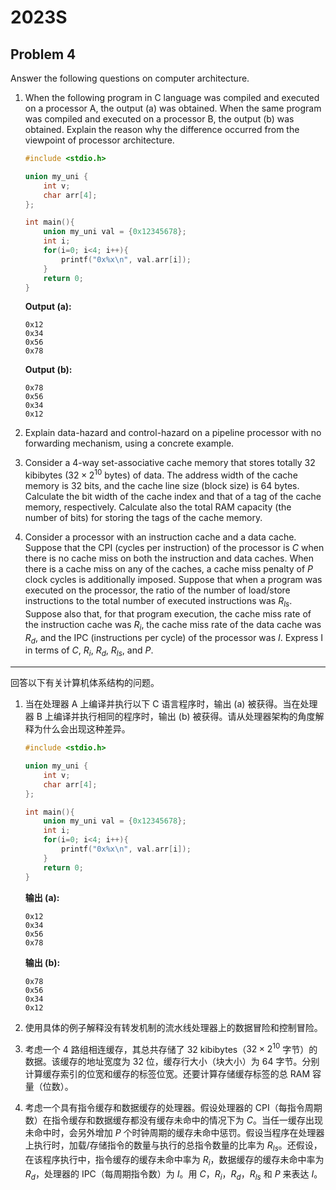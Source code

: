 # 2023S

## Problem 4

Answer the following questions on computer architecture.

1. When the following program in C language was compiled and executed on a processor A, the output (a) was obtained. When the same program was compiled and executed on a processor B, the output (b) was obtained. Explain the reason why the difference occurred from the viewpoint of processor architecture.

    ```c
    #include <stdio.h>

    union my_uni {
        int v;
        char arr[4];
    };

    int main(){
        union my_uni val = {0x12345678};
        int i;
        for(i=0; i<4; i++){
            printf("0x%x\n", val.arr[i]);
        }
        return 0;
    }
    ```

    **Output (a):**
    ```
    0x12
    0x34
    0x56
    0x78
    ```

    **Output (b):**
    ```
    0x78
    0x56
    0x34
    0x12
    ```

2. Explain data-hazard and control-hazard on a pipeline processor with no forwarding mechanism, using a concrete example.

3. Consider a 4-way set-associative cache memory that stores totally 32 kibibytes ($32 \times 2^{10}$ bytes) of data. The address width of the cache memory is 32 bits, and the cache line size (block size) is 64 bytes. Calculate the bit width of the cache index and that of a tag of the cache memory, respectively. Calculate also the total RAM capacity (the number of bits) for storing the tags of the cache memory.

4. Consider a processor with an instruction cache and a data cache. Suppose that the CPI (cycles per instruction) of the processor is $C$ when there is no cache miss on both the instruction and data caches. When there is a cache miss on any of the caches, a cache miss penalty of $P$ clock cycles is additionally imposed. Suppose that when a program was executed on the processor, the ratio of the number of load/store instructions to the total number of executed instructions was $R_{ls}$. Suppose also that, for that program execution, the cache miss rate of the instruction cache was $R_i$, the cache miss rate of the data cache was $R_d$, and the IPC (instructions per cycle) of the processor was $I$. Express I in terms of $C$, $R_i$, $R_d$, $R_{ls}$, and $P$.

---

回答以下有关计算机体系结构的问题。

1. 当在处理器 A 上编译并执行以下 C 语言程序时，输出 (a) 被获得。当在处理器 B 上编译并执行相同的程序时，输出 (b) 被获得。请从处理器架构的角度解释为什么会出现这种差异。

    ```c
    #include <stdio.h>

    union my_uni {
        int v;
        char arr[4];
    };

    int main(){
        union my_uni val = {0x12345678};
        int i;
        for(i=0; i<4; i++){
            printf("0x%x\n", val.arr[i]);
        }
        return 0;
    }
    ```

    **输出 (a):**
    ```
    0x12
    0x34
    0x56
    0x78
    ```

    **输出 (b):**
    ```
    0x78
    0x56
    0x34
    0x12
    ```

2. 使用具体的例子解释没有转发机制的流水线处理器上的数据冒险和控制冒险。

3. 考虑一个 4 路组相连缓存，其总共存储了 32 kibibytes（$32 \times 2^{10}$ 字节）的数据。该缓存的地址宽度为 32 位，缓存行大小（块大小）为 64 字节。分别计算缓存索引的位宽和缓存的标签位宽。还要计算存储缓存标签的总 RAM 容量（位数）。

4. 考虑一个具有指令缓存和数据缓存的处理器。假设处理器的 CPI（每指令周期数）在指令缓存和数据缓存都没有缓存未命中的情况下为 $C$。当任一缓存出现未命中时，会另外增加 $P$ 个时钟周期的缓存未命中惩罚。假设当程序在处理器上执行时，加载/存储指令的数量与执行的总指令数量的比率为 $R_{ls}$。还假设，在该程序执行中，指令缓存的缓存未命中率为 $R_i$，数据缓存的缓存未命中率为 $R_d$，处理器的 IPC（每周期指令数）为 $I$。用 $C$，$R_i$，$R_d$，$R_{ls}$ 和 $P$ 来表达 $I$。
